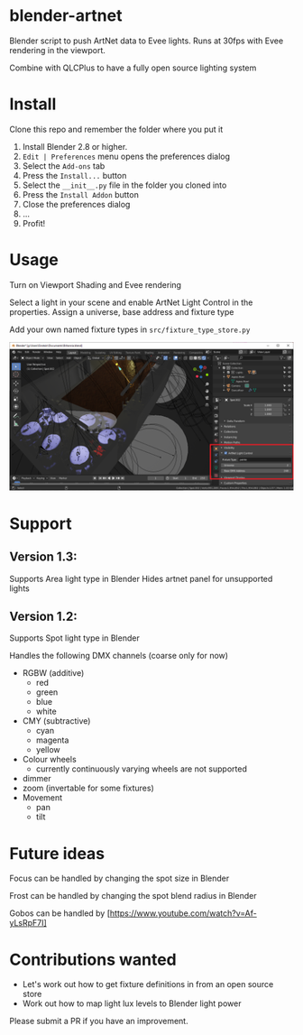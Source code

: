 # blender-artnet
Blender script to push ArtNet data to Evee lights. Runs at 30fps with Evee rendering in the viewport.

Combine with QLCPlus to have a fully open source lighting system

# Install

Clone this repo and remember the folder where you put it

1. Install Blender 2.8 or higher.
2. `Edit | Preferences` menu opens the preferences dialog
3. Select the `Add-ons` tab
4. Press the `Install...` button
5. Select the `__init__.py` file in the folder you cloned into
6. Press the `Install Addon` button
7. Close the preferences dialog
8. ...
9. Profit!

# Usage

Turn on Viewport Shading and Evee rendering

Select a light in your scene and enable ArtNet Light Control in the properties. Assign a universe, base 
address and fixture type

Add your own named fixture types in `src/fixture_type_store.py`

![Editing in Blender](./images/Blender-artnet.png)

# Support

## Version 1.3:

Supports Area light type in Blender
Hides artnet panel for unsupported lights

## Version 1.2:

Supports Spot light type in Blender

Handles the following DMX channels (coarse only for now)
* RGBW (additive)
  * red
  * green
  * blue
  * white
* CMY (subtractive)
  * cyan
  * magenta
  * yellow
* Colour wheels
  * currently continuously varying wheels are not supported
* dimmer
* zoom (invertable for some fixtures)
* Movement
  * pan
  * tilt

# Future ideas

Focus can be handled by changing the spot size in Blender

Frost can be handled by changing the spot blend radius in Blender

Gobos can be handled by [https://www.youtube.com/watch?v=Af-yLsRpF7I]

# Contributions wanted
* Let's work out how to get fixture definitions in from an open source store
* Work out how to map light lux levels to Blender light power

Please submit a PR if you have an improvement.
